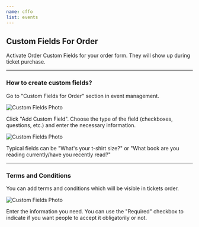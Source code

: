 ```yaml
---
name: cffo
list: events
---
```

<section>

## Custom Fields For Order

Activate Order Custom Fields for your order form. They will show up during ticket purchase.

---

### How to create custom fields?

Go to "Custom Fields for Order" section in event management.

![Custom Fields Photo](/images/customfieldssection.svg)

Click "Add Custom Field". Choose the type of the field (checkboxes, questions, etc.) and enter the necessary information.

![Custom Fields Photo](/images/ordercustomfield.svg)

Typical fields can be "What's your t-shirt size?" or "What book are you reading currently/have you recently read?"

---

### Terms and Conditions

You can add terms and conditions which will be visible in tickets order.

![Custom Fields Photo](/images/orderterms.svg)

Enter the information you need. You can use the "Required" checkbox to indicate if you want people to accept it obligatorily or not.
</section>
